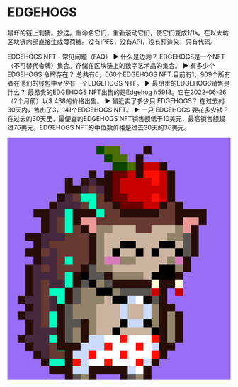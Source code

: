 # EDGEHOGS

最坏的链上刺猬。抄送。重命名它们，重新滚动它们，使它们变成1/1s。在以太坊区块链内部直接生成薄荷糖。没有IPFS，没有API，没有预渲染，只有代码。

EDGEHOGS NFT - 常见问题（FAQ）
▶ 什么是边驹？
EDGEHOGS是一个NFT（不可替代令牌）集合。存储在区块链上的数字艺术品的集合。
▶ 有多少个 EDGEHOGS 令牌存在？
总共有6，660个EDGEHOGS NFT.目前有1，909个所有者在他们的钱包中至少有一个EDGEHOGS NTF。
▶ 最昂贵的EDGEHOGS销售是什么？
最昂贵的EDGEHOGS NFT出售的是Edgehog #5918。它在2022-06-26（2个月前）以$ 438的价格出售。
▶ 最近卖了多少只 EDGEHOGS？
在过去的30天内，售出了3，141个EDGEHOGS NFT。
▶ 一只 EDGEHOGS 要花多少钱？
在过去的30天里，最便宜的EDGEHOGS NFT销售额低于10美元，最高销售额超过76美元。EDGEHOGS NFT的中位数价格是过去30天的36美元。

![nft](微信截图_20220825213406.png)
